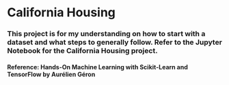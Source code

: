 # California Housing

### This project is for my understanding on how to start with a dataset and what steps to generally follow. Refer to the Jupyter Notebook for the California Housing project.

#### Reference: Hands-On Machine Learning with Scikit-Learn and TensorFlow by Aurélien Géron 
